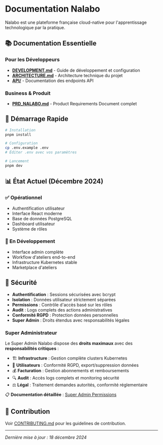 # Documentation Nalabo

Nalabo est une plateforme française cloud-native pour l'apprentissage technologique par la pratique.

## 📚 Documentation Essentielle

### Pour les Développeurs
- [**DEVELOPMENT.md**](DEVELOPMENT.md) - Guide de développement et configuration
- [**ARCHITECTURE.md**](ARCHITECTURE.md) - Architecture technique du projet
- [**API/**](API/) - Documentation des endpoints API

### Business & Produit
- [**PRD_NALABO.md**](PRD_NALABO.md) - Product Requirements Document complet

## 🚀 Démarrage Rapide

```bash
# Installation
pnpm install

# Configuration
cp .env.example .env
# Éditer .env avec vos paramètres

# Lancement
pnpm dev
```

## 📊 État Actuel (Décembre 2024)

### ✅ Opérationnel
- Authentification utilisateur
- Interface React moderne
- Base de données PostgreSQL
- Dashboard utilisateur
- Système de rôles

### 🔧 En Développement
- Interface admin complète
- Workflow d'ateliers end-to-end
- Infrastructure Kubernetes stable
- Marketplace d'ateliers

## 🔐 Sécurité

- **Authentification** : Sessions sécurisées avec bcrypt
- **Isolation** : Données utilisateur strictement séparées  
- **Permissions** : Contrôle d'accès basé sur les rôles
- **Audit** : Logs complets des actions administratives
- **Conformité RGPD** : Protection données personnelles
- **Super Admin** : Droits étendus avec responsabilités légales

### Super Administrateur
Le Super Admin Nalabo dispose des **droits maximaux** avec des **responsabilités critiques** :
- 🏗️ **Infrastructure** : Gestion complète clusters Kubernetes
- 👥 **Utilisateurs** : Conformité RGPD, export/suppression données
- 💰 **Facturation** : Gestion abonnements et remboursements  
- 🔍 **Audit** : Accès logs complets et monitoring sécurité
- ⚖️ **Légal** : Traitement demandes autorités, conformité réglementaire

📋 **Documentation détaillée** : [Super Admin Permissions](./SUPER_ADMIN_PERMISSIONS.md)

## 🤝 Contribution

Voir [CONTRIBUTING.md](CONTRIBUTING.md) pour les guidelines de contribution.

---
*Dernière mise à jour : 18 décembre 2024*